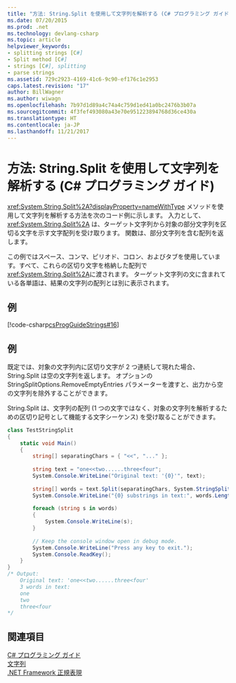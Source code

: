 ```yaml
---
title: "方法: String.Split を使用して文字列を解析する (C# プログラミング ガイド)"
ms.date: 07/20/2015
ms.prod: .net
ms.technology: devlang-csharp
ms.topic: article
helpviewer_keywords:
- splitting strings [C#]
- Split method [C#]
- strings [C#], splitting
- parse strings
ms.assetid: 729c2923-4169-41c6-9c90-ef176c1e2953
caps.latest.revision: "17"
author: BillWagner
ms.author: wiwagn
ms.openlocfilehash: 7b97d1d89a4c74a4c759d1ed41a0bc2476b3b07a
ms.sourcegitcommit: 4f3fef493080a43e70e951223894768d36ce430a
ms.translationtype: HT
ms.contentlocale: ja-JP
ms.lasthandoff: 11/21/2017
---
```

# <a name="how-to-parse-strings-using-stringsplit-c-programming-guide"></a>方法: String.Split を使用して文字列を解析する (C# プログラミング ガイド)
<xref:System.String.Split%2A?displayProperty=nameWithType> メソッドを使用して文字列を解析する方法を次のコード例に示します。 入力として、 <xref:System.String.Split%2A> は、ターゲット文字列から対象の部分文字列を区切る文字を示す文字配列を受け取ります。  関数は、部分文字列を含む配列を返します。  
  
 この例ではスペース、コンマ、ピリオド、コロン、およびタブを使用しています。すべて、これらの区切り文字を格納した配列で <xref:System.String.Split%2A>に渡されます。  ターゲット文字列の文に含まれている各単語は、結果の文字列の配列とは別に表示されます。  
  
## <a name="example"></a>例  
 [!code-csharp[csProgGuideStrings#16](../../../csharp/programming-guide/strings/codesnippet/CSharp/how-to-parse-strings-using-string-split_1.cs)]  
  
## <a name="example"></a>例  
 既定では、対象の文字列内に区切り文字が 2 つ連続して現れた場合、String.Split は空の文字列を返します。  オプションの StringSplitOptions.RemoveEmptyEntries パラメーターを渡すと、出力から空の文字列を除外することができます。  
  
 String.Split は、文字列の配列 (1 つの文字ではなく、対象の文字列を解析するための区切り記号として機能する文字シーケンス) を受け取ることができます。  
  
```csharp  
class TestStringSplit  
{  
    static void Main()  
    {  
        string[] separatingChars = { "<<", "..." };  
  
        string text = "one<<two......three<four";  
        System.Console.WriteLine("Original text: '{0}'", text);  
  
        string[] words = text.Split(separatingChars, System.StringSplitOptions.RemoveEmptyEntries );  
        System.Console.WriteLine("{0} substrings in text:", words.Length);  
  
        foreach (string s in words)  
        {  
            System.Console.WriteLine(s);  
        }  
  
        // Keep the console window open in debug mode.  
        System.Console.WriteLine("Press any key to exit.");  
        System.Console.ReadKey();  
    }  
}  
/* Output:  
    Original text: 'one<<two......three<four'  
    3 words in text:  
    one  
    two  
    three<four  
*/  
```  
  
## <a name="see-also"></a>関連項目  
 [C# プログラミング ガイド](../../../csharp/programming-guide/index.md)  
 [文字列](../../../csharp/programming-guide/strings/index.md)  
 [.NET Framework 正規表現](https://msdn.microsoft.com/library/hs600312)
